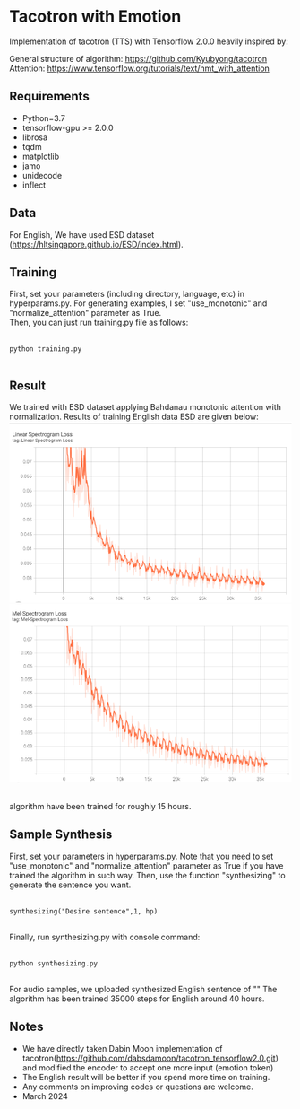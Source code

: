 # Tacotron with Emotion

Implementation of tacotron (TTS) with Tensorflow 2.0.0 heavily inspired by: </br>

General structure of algorithm: https://github.com/Kyubyong/tacotron </br>
Attention: https://www.tensorflow.org/tutorials/text/nmt_with_attention </br>

## Requirements

- Python=3.7
- tensorflow-gpu >= 2.0.0
- librosa
- tqdm
- matplotlib
- jamo
- unidecode
- inflect

## Data

For English, We have used ESD dataset (https://hltsingapore.github.io/ESD/index.html). </br>

## Training

First, set your parameters (including directory, language, etc) in hyperparams.py. For generating examples, I set "use_monotonic" and "normalize_attention" parameter as True. </br>
Then, you can just run training.py file as follows: </br>

<pre>
<code> 
python training.py 
</code>
</pre>

## Result

We trained with ESD dataset applying Bahdanau monotonic attention with normalization.
Results of training English data ESD are given below: </br>
![Alt Text](https://github.com/YaredAlex/Tacotron-with-emotion/blob/main/results/linear-loss.png)
![Alt Text](https://github.com/YaredAlex/Tacotron-with-emotion/blob/main/results/mel-loss.png) </br>
</br>

algorithm have been trained for roughly 15 hours.

## Sample Synthesis

First, set your parameters in hyperparams.py. Note that you need to set "use_monotonic" and "normalize_attention" parameter as True if you have trained the algorithm in such way. Then, use the function "synthesizing" to generate the sentence you want. </br>

<pre>
<code>
synthesizing("Desire sentence",1, hp)
</code>
</pre>

Finally, run synthesizing.py with console command:

<pre>
<code> 
python synthesizing.py 
</code>
</pre>

For audio samples, we uploaded synthesized English sentence of "" The algorithm has been trained 35000 steps for English around 40 hours. </br>

## Notes

- We have directly taken Dabin Moon implementation of tacotron(https://github.com/dabsdamoon/tacotron_tensorflow2.0.git) and modified the encoder to accept one more input (emotion token)
- The English result will be better if you spend more time on training.
- Any comments on improving codes or questions are welcome.
- March 2024
